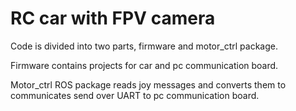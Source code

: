 # RC car with FPV camera

Code is divided into two parts, firmware and motor_ctrl package.

Firmware contains projects for car and pc communication board.

Motor_ctrl ROS package reads joy messages and converts them to communicates send over UART to pc communication board.

